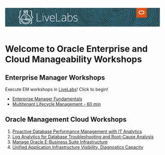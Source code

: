 [![](../common/images/livelabs-banner-formarketplace.png)](http://bit.ly/golivelabs/)

# Welcome to Oracle Enterprise and Cloud Manageability Workshops

## Enterprise Manager Workshops
Execute EM workshops in [LiveLabs](http://bit.ly/golivelabs)!  Click to begin!

- [Enterprise Manager Fundamentals](https://apexapps.oracle.com/pls/apex/dbpm/r/livelabs/view-workshop?p180_id=574)
- [Multitenant Lifecycle Management - 60 min](https://apexapps.oracle.com/pls/apex/dbpm/r/livelabs/view-workshop?p180_id=656)

## Oracle Management Cloud Workshops
1. [Proactive Database Performance Management with IT Analytics](management_cloud/pro_dbperf_ita.md)
2. [Log Analytics for Database Troubleshooting and Root-Cause Analysis](management_cloud/log_analytics_of_databases.md)
3. [Manage Oracle E-Business Suite Infrastructure](management_cloud/omcebs.md)
4. [Unified Application Infrastructure Visibility, Diagnostics Capacity](management_cloud/omcunified.md)
